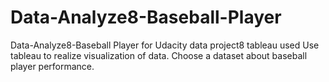 # Data-Analyze8-Baseball-Player
Data-Analyze8-Baseball Player for Udacity data project8 tableau used
Use tableau to realize  visualization of data. Choose a dataset about baseball player performance. 

